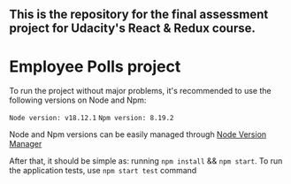 ## This is the repository for the final assessment project for Udacity's React & Redux course.
# Employee Polls project

To run the project without major problems, it's recommended to use the following versions on Node and Npm:

```Node version: v18.12.1```
```Npm version: 8.19.2```

Node and Npm versions can be easily managed through [Node Version Manager](https://github.com/nvm-sh/nvm)

After that, it should be simple as: running ```npm install``` && ```npm start```. 
To run the application tests, use ```npm start test``` command

